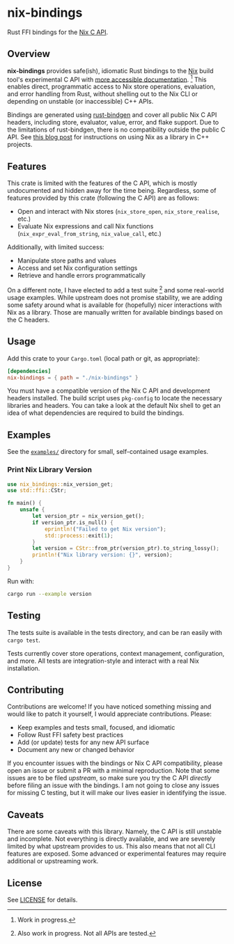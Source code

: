 # nix-bindings

[Nix C API]: https://nix.dev/manual/nix/2.28/c-api

Rust FFI bindings for the [Nix C API].

## Overview

[Nix]: https://nixos.or
[rust-bindgen]: https://github.com/rust-lang/rust-bindgen
[more accessible documentation]: https://notashelf.github.io/nix-bindings/nix_bindings/bindings/index.html

**nix-bindings** provides safe(ish), idiomatic Rust bindings to the [Nix] build
tool's experimental C API with [more accessible documentation]. [^1] This
enables direct, programmatic access to Nix store operations, evaluation, and
error handling from Rust, without shelling out to the Nix CLI or depending on
unstable (or inaccessible) C++ APIs.

[^1]: Work in progress.

Bindings are generated using [rust-bindgen] and cover all public Nix C API
headers, including store, evaluator, value, error, and flake support. Due to the
limitations of rust-bindgen, there is no compatibility outside the public C API.
See [this blog post](https://fzakaria.com/2025/08/17/using-nix-as-a-library) for
instructions on using Nix as a library in C++ projects.

## Features

This crate is limited with the features of the C API, which is mostly
undocumented and hidden away for the time being. Regardless, some of features
provided by this crate (following the C API) are as follows:

- Open and interact with Nix stores (`nix_store_open`, `nix_store_realise`,
  etc.)
- Evaluate Nix expressions and call Nix functions (`nix_expr_eval_from_string`,
  `nix_value_call`, etc.)

Additionally, with limited success:

- Manipulate store paths and values
- Access and set Nix configuration settings
- Retrieve and handle errors programmatically

On a different note, I have elected to add a test suite [^2] and some real-world
usage examples. While upstream does not promise stability, we are adding some
safety around what is available for (hopefully) nicer interactions with Nix as a
library. Those are manually written for available bindings based on the C
headers.

[^2]: Also work in progress. Not all APIs are tested.

## Usage

Add this crate to your `Cargo.toml` (local path or git, as appropriate):

```toml
[dependencies]
nix-bindings = { path = "./nix-bindings" }
```

You must have a compatible version of the Nix C API and development headers
installed. The build script uses `pkg-config` to locate the necessary libraries
and headers. You can take a look at the default Nix shell to get an idea of what
dependencies are required to build the bindings.

## Examples

See the [`examples/`](./examples) directory for small, self-contained usage
examples.

### Print Nix Library Version

```rust
use nix_bindings::nix_version_get;
use std::ffi::CStr;

fn main() {
    unsafe {
        let version_ptr = nix_version_get();
        if version_ptr.is_null() {
            eprintln!("Failed to get Nix version");
            std::process::exit(1);
        }
        let version = CStr::from_ptr(version_ptr).to_string_lossy();
        println!("Nix library version: {}", version);
    }
}
```

Run with:

```sh
cargo run --example version
```

## Testing

The tests suite is available in the tests directory, and can be ran easily with
`cargo test`.

Tests currently cover store operations, context management, configuration, and
more. All tests are integration-style and interact with a real Nix installation.

## Contributing

Contributions are welcome! If you have noticed something missing and would like
to patch it yourself, I would appreciate contributions. Please:

- Keep examples and tests small, focused, and idiomatic
- Follow Rust FFI safety best practices
- Add (or update) tests for any new API surface
- Document any new or changed behavior

If you encounter issues with the bindings or Nix C API compatibility, please
open an issue or submit a PR with a minimal reproduction. Note that some issues
are to be filed _upstream_, so make sure you try the C API _directly_ before
filing an issue with the bindings. I am not going to close any issues for
missing C testing, but it will make our lives easier in identifying the issue.

## Caveats

There are some caveats with this library. Namely, the C API is still unstable
and incomplete. Not everything is directly available, and we are severely
limited by what upstream provides to us. This also means that not all CLI
features are exposed. Some advanced or experimental features may require
additional or upstreaming work.

## License

See [LICENSE](./LICENSE) for details.
